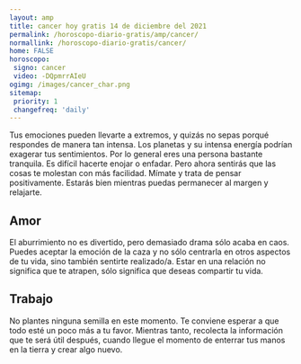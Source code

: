 ```yaml
---
layout: amp
title: cancer hoy gratis 14 de diciembre del 2021 
permalink: /horoscopo-diario-gratis/amp/cancer/
normallink: /horoscopo-diario-gratis/cancer/
home: FALSE
horoscopo:
 signo: cancer
 video: -DQpmrrAIeU
ogimg: /images/cancer_char.png
sitemap:
 priority: 1
 changefreq: 'daily'
---
```



Tus emociones pueden llevarte a extremos, y quizás no sepas porqué respondes de manera tan intensa. Los planetas y su intensa energía podrían exagerar tus sentimientos. Por lo general eres una persona bastante tranquila. Es difícil hacerte enojar o enfadar. Pero ahora sentirás que las cosas te molestan con más facilidad. Mímate y trata de pensar positivamente. Estarás bien mientras puedas permanecer al margen y relajarte.

## Amor

El aburrimiento no es divertido, pero demasiado drama sólo acaba en caos. Puedes aceptar la emoción de la caza y no sólo centrarla en otros aspectos de tu vida, sino también sentirte realizado/a. Estar en una relación no significa que te atrapen, sólo significa que deseas compartir tu vida.

## Trabajo

No plantes ninguna semilla en este momento. Te conviene esperar a que todo esté un poco más a tu favor. Mientras tanto, recolecta la información que te será útil después, cuando llegue el momento de enterrar tus manos en la tierra y crear algo nuevo.